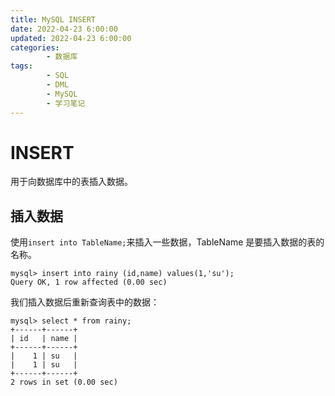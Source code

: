 ```yaml
---
title: MySQL INSERT
date: 2022-04-23 6:00:00
updated: 2022-04-23 6:00:00
categories:
        - 数据库
tags:
        - SQL
        - DML
        - MySQL
        - 学习笔记
---
```


# INSERT

用于向数据库中的表插入数据。

## 插入数据

使用`insert into TableName;`来插入一些数据，TableName 是要插入数据的表的名称。

```MySQL
mysql> insert into rainy (id,name) values(1,'su');
Query OK, 1 row affected (0.00 sec)
```

我们插入数据后重新查询表中的数据：

```MySQL
mysql> select * from rainy;
+------+------+
| id   | name |
+------+------+
|    1 | su   |
|    1 | su   |
+------+------+
2 rows in set (0.00 sec)
```
